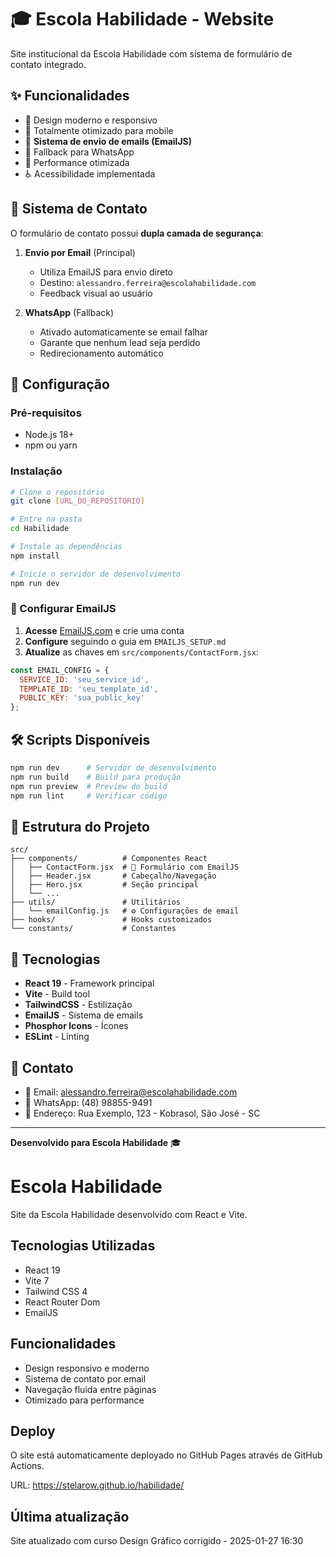 # 🎓 Escola Habilidade - Website

Site institucional da Escola Habilidade com sistema de formulário de contato integrado.

## ✨ Funcionalidades

- 🎨 Design moderno e responsivo
- 📱 Totalmente otimizado para mobile
- 📧 **Sistema de envio de emails (EmailJS)**
- 💬 Fallback para WhatsApp
- 🚀 Performance otimizada
- ♿ Acessibilidade implementada

## 📧 Sistema de Contato

O formulário de contato possui **dupla camada de segurança**:

1. **Envio por Email** (Principal)
   - Utiliza EmailJS para envio direto
   - Destino: `alessandro.ferreira@escolahabilidade.com`
   - Feedback visual ao usuário

2. **WhatsApp** (Fallback)
   - Ativado automaticamente se email falhar
   - Garante que nenhum lead seja perdido
   - Redirecionamento automático

## 🚀 Configuração

### Pré-requisitos
- Node.js 18+ 
- npm ou yarn

### Instalação
```bash
# Clone o repositório
git clone [URL_DO_REPOSITORIO]

# Entre na pasta
cd Habilidade

# Instale as dependências
npm install

# Inicie o servidor de desenvolvimento
npm run dev
```

### 📧 Configurar EmailJS

1. **Acesse** [EmailJS.com](https://emailjs.com) e crie uma conta
2. **Configure** seguindo o guia em `EMAILJS_SETUP.md`
3. **Atualize** as chaves em `src/components/ContactForm.jsx`:

```javascript
const EMAIL_CONFIG = {
  SERVICE_ID: 'seu_service_id',
  TEMPLATE_ID: 'seu_template_id', 
  PUBLIC_KEY: 'sua_public_key'
};
```

## 🛠️ Scripts Disponíveis

```bash
npm run dev      # Servidor de desenvolvimento
npm run build    # Build para produção
npm run preview  # Preview do build
npm run lint     # Verificar código
```

## 📁 Estrutura do Projeto

```
src/
├── components/          # Componentes React
│   ├── ContactForm.jsx  # 📧 Formulário com EmailJS
│   ├── Header.jsx       # Cabeçalho/Navegação
│   ├── Hero.jsx         # Seção principal
│   └── ...
├── utils/               # Utilitários
│   └── emailConfig.js   # ⚙️ Configurações de email
├── hooks/               # Hooks customizados
└── constants/           # Constantes
```

## 🔧 Tecnologias

- **React 19** - Framework principal
- **Vite** - Build tool
- **TailwindCSS** - Estilização
- **EmailJS** - Sistema de emails
- **Phosphor Icons** - Ícones
- **ESLint** - Linting

## 📱 Contato

- 📧 Email: alessandro.ferreira@escolahabilidade.com
- 📱 WhatsApp: (48) 98855-9491
- 📍 Endereço: Rua Exemplo, 123 - Kobrasol, São José - SC

---

**Desenvolvido para Escola Habilidade** 🎓

# Escola Habilidade

Site da Escola Habilidade desenvolvido com React e Vite.

## Tecnologias Utilizadas

- React 19
- Vite 7
- Tailwind CSS 4
- React Router Dom
- EmailJS

## Funcionalidades

- Design responsivo e moderno
- Sistema de contato por email
- Navegação fluida entre páginas
- Otimizado para performance

## Deploy

O site está automaticamente deployado no GitHub Pages através de GitHub Actions.

URL: https://stelarow.github.io/habilidade/

## Última atualização

Site atualizado com curso Design Gráfico corrigido - 2025-01-27 16:30
